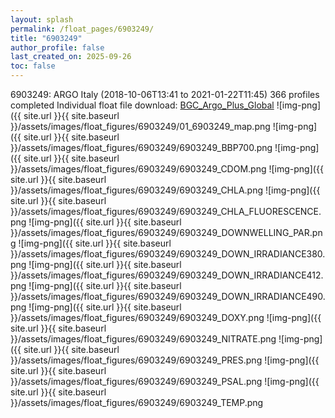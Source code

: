 ```yaml
---
layout: splash
permalink: /float_pages/6903249/
title: "6903249"
author_profile: false
last_created_on: 2025-09-26
toc: false
---
```

 
6903249: ARGO Italy (2018-10-06T13:41 to 2021-01-22T11:45)
366 profiles completed
Individual float file download: [BGC_Argo_Plus_Global](https://ftp.soest.hawaii.edu/bgc_argo_plus/Individual_Floats/outliers_removed/6903249_Sprof_processed.nc)
![img-png]({{ site.url }}{{ site.baseurl }}/assets/images/float_figures/6903249/01_6903249_map.png
![img-png]({{ site.url }}{{ site.baseurl }}/assets/images/float_figures/6903249/6903249_BBP700.png
![img-png]({{ site.url }}{{ site.baseurl }}/assets/images/float_figures/6903249/6903249_CDOM.png
![img-png]({{ site.url }}{{ site.baseurl }}/assets/images/float_figures/6903249/6903249_CHLA.png
![img-png]({{ site.url }}{{ site.baseurl }}/assets/images/float_figures/6903249/6903249_CHLA_FLUORESCENCE.png
![img-png]({{ site.url }}{{ site.baseurl }}/assets/images/float_figures/6903249/6903249_DOWNWELLING_PAR.png
![img-png]({{ site.url }}{{ site.baseurl }}/assets/images/float_figures/6903249/6903249_DOWN_IRRADIANCE380.png
![img-png]({{ site.url }}{{ site.baseurl }}/assets/images/float_figures/6903249/6903249_DOWN_IRRADIANCE412.png
![img-png]({{ site.url }}{{ site.baseurl }}/assets/images/float_figures/6903249/6903249_DOWN_IRRADIANCE490.png
![img-png]({{ site.url }}{{ site.baseurl }}/assets/images/float_figures/6903249/6903249_DOXY.png
![img-png]({{ site.url }}{{ site.baseurl }}/assets/images/float_figures/6903249/6903249_NITRATE.png
![img-png]({{ site.url }}{{ site.baseurl }}/assets/images/float_figures/6903249/6903249_PRES.png
![img-png]({{ site.url }}{{ site.baseurl }}/assets/images/float_figures/6903249/6903249_PSAL.png
![img-png]({{ site.url }}{{ site.baseurl }}/assets/images/float_figures/6903249/6903249_TEMP.png
